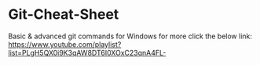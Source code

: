 # Git-Cheat-Sheet
Basic &amp; advanced git commands for Windows
for more click the below link:
https://www.youtube.com/playlist?list=PLgH5QX0i9K3qAW8DT6I0XOxC23qnA4FL-
